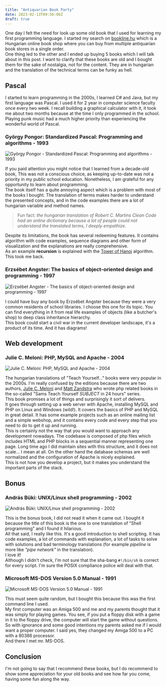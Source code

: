 ```yaml
---
title: "Antiquarian Book Party"
date: 2023-02-13T09:56:06Z
draft: true
---
```


One day I felt the need for look up some old book that I used for learning my first programming language. I started my
search on [bookline.hu](https://bookline.hu/) which is a Hungarian online book shop where you can buy from multiple
antiquarian book stores in a single order.\
One thing led to the other and I ended up buying 5 books which I will talk about in this post. I want to clarify that
these books are old and I bought them for the sake of nostalgia, not for the content. They are in hungarian and
the translation of the technical terms can be funky as hell.

## Pascal

I started to learn programming in the 2000s, I learned C# and Java, but my first language was Pascal. I used it for
2 year in computer science faculty once every two week. I recall building a graphical calculator with it, it took me
about two months because at the time I only programmed in the school. Playing punk music had a much higher
priority than experiencing the wonderful world of Pascal.

### György Pongor: Standardized Pascal: Programming and algorithms - 1993

![György Pongor - Standardized Pascal: Programming and algorithms - 1993](standardized-pascal.jpeg)

If you paid attention you might notice that I learned from a decade-old book, This was not a conscious choice, as
keeping up-to-date was not a priority in my public school education. Nonetheless, I am grateful for any opportunity to
learn about programming.\
The book itself has a quite annoying aspect which is a problem with most of the books I bought. The translation of terms
makes harder to understand the presented concepts, and in the code examples there are a lot of hungarian variable and
method names.

> Fun fact: *the hungarian translation of Robert C. Martins Clean Code had an online dictionary because a lot of people
could not understand the translated terms, I deeply empathize.*

Despite its limitations, the book has several redeeming features. It contains algorithm with code examples, sequence
diagrams and other form of visualization and the explanations are really comprehensive.\
As an example **recursion** is explained with
the [Tower of Hanoi](https://www.geeksforgeeks.org/c-program-for-tower-of-hanoi/) algorithm. This took me back.

### Erzsébet Angster: The basics of object-oriented design and programming - 1997

![Erzsébet Angster - The basics of object-oriented design and programming - 1997](the-basics-of-oop.jpeg)

I could have buy any book by Erzsébet Angster because they were a very common residents of school libraries. I choose
this one for its topic. You can find everything in it from real life examples of objects (like a butcher's shop) to
deep class inheritance hierarchy.\
This book could start a civil war in the current developer landscape, it's a product of its time. And it has diagrams!

## Web development

### Julie C. Meloni: PHP, MySQL and Apache - 2004

![Julie C. Meloni: PHP, MySQL and Apache - 2004](php-mysql-apache.jpeg)

The hungarian translations of "Teach Yourself..." books were very popular in the 2000s. I'm really confused
by the editions because there are two
authors, [Julie C. Meloni](https://www.amazon.com/stores/Julie-C.-Meloni/author/B001IOF7KU?ref=ap_rdr&store_ref=ap_rdr&isDramIntegrated=true&shoppingPortalEnabled=true)
and [Matt Zandstra](https://www.amazon.com/stores/Matt-Zandstra/author/B001ITYM3S?ref=ap_rdr&store_ref=ap_rdr&isDramIntegrated=true&shoppingPortalEnabled=true)
who wrote php related books in the so-called "Sams Teach Yourself *SUBJECT* in 24 hours" series.\
This book promises a lot of things and surprisingly it sort of delivers.\
It goes through setting up a web server with Apache, installing MySQL and PHP on Linux and Windows (wild!). It covers
the basics of PHP and MySQL in great detail. It has some example projects such as an online mailing list and a simple
webshop, and it contains every code and every step that you need to do to get it up and running.\
This is certainly not the way that you would want to approach any development nowadays. The codebase is composed of php
files which includes HTML and PHP blocks in a sequential manner representing one page. Long time ago I did maintain
sites with this structure, and it does not scale... I mean at all. On the other hand the database schemas are well
normalized and the configuration of Apache is nicely explained.\
This is not how you develop a project, but it makes you understand the important parts of the stack.

## Bonus

### András Büki: UNIX/Linux shell programming - 2002

![András Büki: UNIX/Linux shell programming - 2002](shell-programming.jpeg)

This is the bonus book, I did not read it when it came out. I bought it because the title of this book is the
one to one translation of "Shell programming" and I found it hilarious.\
All that said, I really like this. It's a good introduction to shell scripting. It has code
examples, a lot of commands with explanation, a lot of tasks to solve with solutions and bad terminology
translations (for example *pipeline* is more like *"pipe network"* in the translation).\
I love it!\
Although I didn't check, I'm not sure that the sha-bang `#!/bin/sh` is correct for every script. I'm sure the
POSIX compliance police will deal with that.

### Microsoft MS-DOS Version 5.0 Manual - 1991

![Microsoft MS-DOS Version 5.0 Manual - 1991](ms-dos-manual.jpeg)

This must seem quite random, but I bought this because this was the first command line I used.\
My first computer was an Amiga 500 and me and my parents thought that it was simply for playing games. You see, if you
put a floppy disk with a game in it to the floppy drive, the computer will start the game without questions.\
So with ignorance and some good intentions my parents asked me if I would want a proper computer. I said yes, they
changed my Amiga 500 to a PC with a 80386 processor.\
And there I met mr. MS-DOS.

## Conclusion

I'm not going to say that I recommend these books, but I do recommend to show some appreciation for your old books and
see how far you come, having some fun along the way.